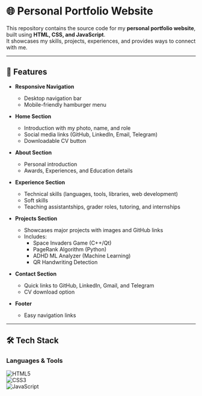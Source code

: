 # 🌐 Personal Portfolio Website

This repository contains the source code for my **personal portfolio website**, built using **HTML, CSS, and JavaScript**.  
It showcases my skills, projects, experiences, and provides ways to connect with me.

---

## 🚀 Features

- **Responsive Navigation**  
  - Desktop navigation bar  
  - Mobile-friendly hamburger menu  

- **Home Section**  
  - Introduction with my photo, name, and role  
  - Social media links (GitHub, LinkedIn, Email, Telegram)  
  - Downloadable CV button  

- **About Section**  
  - Personal introduction  
  - Awards, Experiences, and Education details  

- **Experience Section**  
  - Technical skills (languages, tools, libraries, web development)  
  - Soft skills  
  - Teaching assistantships, grader roles, tutoring, and internships  

- **Projects Section**  
  - Showcases major projects with images and GitHub links  
  - Includes:  
    - Space Invaders Game (C++/Qt)  
    - PageRank Algorithm (Python)  
    - ADHD ML Analyzer (Machine Learning)  
    - QR Handwriting Detection  

- **Contact Section**  
  - Quick links to GitHub, LinkedIn, Gmail, and Telegram  
  - CV download option  

- **Footer**  
  - Easy navigation links  

---

## 🛠️ Tech Stack

### **Languages & Tools**

![HTML5](https://img.shields.io/badge/HTML5-E34F26?style=for-the-badge&logo=html5&logoColor=white)  
![CSS3](https://img.shields.io/badge/CSS3-1572B6?style=for-the-badge&logo=css3&logoColor=white)  
![JavaScript](https://img.shields.io/badge/JavaScript-F7DF1E?style=for-the-badge&logo=javascript&logoColor=black)  



